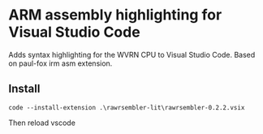 # ARM assembly highlighting for Visual Studio Code

Adds syntax highlighting for the WVRN CPU to Visual Studio Code. Based on paul-fox irm asm extension.

## Install
```
code --install-extension .\rawrsembler-lit\rawrsembler-0.2.2.vsix
```
Then reload vscode